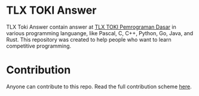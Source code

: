 # TLX TOKI Answer
TLX Toki Answer contain answer at [TLX TOKI Pemrograman Dasar](https://tlx.toki.id/courses/basic) in various programming languange, like Pascal, C, C++, Python, Go, Java, and Rust. This repository was created to help people who want to learn competitive programming.

# Contribution
Anyone can contribute to this repo. Read the full contribution scheme [here](CONTRIBUTING.md).